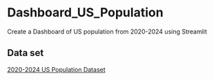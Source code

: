 # Dashboard_US_Population
Create a Dashboard of US population from 2020-2024 using Streamlit

## Data set
[2020-2024 US Population Dataset](https://www2.census.gov/programs-surveys/popest/datasets/2020-2024/state/totals/NST-EST2024-ALLDATA.csv)
